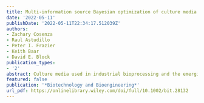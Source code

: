 ```yaml
---
title: Multi-information source Bayesian optimization of culture media for cellular agriculture
date: '2022-05-11'
publishDate: '2022-05-11T22:34:17.512039Z'
authors:
- Zachary Cosenza
- Raul Astudillo
- Peter I. Frazier
- Keith Baar
- David E. Block
publication_types:
- '2'
abstract: Culture media used in industrial bioprocessing and the emerging field of cellular agriculture is difficult to optimize due to the lack of rigorous mathematical models of cell growth and culture conditions, as well as the complexity of the design space. Rapid growth assays are inaccurate yet convenient, while robust measures of cell number can be time-consuming to the point of limiting experimentation. In this study, we optimized a cell culture media with 14 components using a multi-information source Bayesian optimization algorithm that locates optimal media conditions based on an iterative refinement of an uncertainty-weighted desirability function. As a model system, we utilized murine C2C12 cells, using AlamarBlue, LIVE stain, and trypan blue exclusion cell counting assays to determine cell number. Using this experimental optimization algorithm, we were able to design media with 181% more cells than a common commercial variant with a similar economic cost, while doing so in 38% fewer experiments than an efficient design-of-experiments method. The optimal medium generalized well to long-term growth up to four passages of C2C12 cells, indicating the multi-information source assay improved measurement robustness relative to rapid growth assays alone.
featured: false
publication: '*Biotechnology and Bioengineering*'
url_pdf: https://onlinelibrary.wiley.com/doi/full/10.1002/bit.28132
---
```


